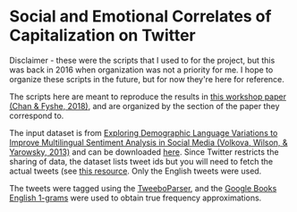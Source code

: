# Social and Emotional Correlates of Capitalization on Twitter
Disclaimer - these were the scripts that I used to for the project, but this was back in 2016 when organization was not a priority for me. I hope to organize these scripts in the future, but for now they're here for reference.

The scripts here are meant to reproduce the results in [this workshop paper (Chan & Fyshe, 2018)](http://www.aclweb.org/anthology/W18-1102), and are organized by the section of the paper they correspond to.

The input dataset is from [Exploring Demographic Language Variations to Improve Multilingual Sentiment Analysis in Social Media (Volkova, Wilson, & Yarowsky, 2013)](https://www.cs.jhu.edu/~svitlana/papers/VWY-emnlp2013.pdf) and can be downloaded [here](https://www.cs.jhu.edu/~svitlana/data/data_emnlp2013.tar.gz). Since Twitter restricts the sharing of data, the dataset lists tweet ids but you will need to fetch the actual tweets (see [this resource](https://gwu-libraries.github.io/sfm-ui/posts/2017-09-14-twitter-data]). Only the English tweets were used.

The tweets were tagged using the [TweeboParser](https://github.com/ikekonglp/TweeboParser), and the [Google Books English 1-grams](http://storage.googleapis.com/books/ngrams/books/datasetsv2.html) were used to obtain true frequency approximations.
